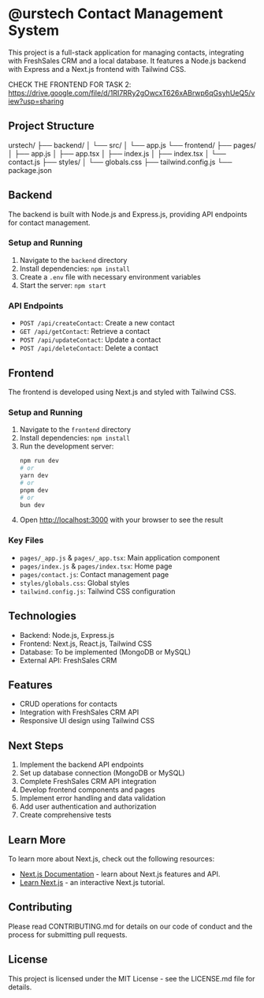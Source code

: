 # @urstech Contact Management System

This project is a full-stack application for managing contacts, integrating with FreshSales CRM and a local database. It features a Node.js backend with Express and a Next.js frontend with Tailwind CSS.

CHECK THE FRONTEND FOR TASK 2: https://drive.google.com/file/d/1RI7RRy2gOwcxT626xABrwp6qGsyhUeQ5/view?usp=sharing

## Project Structure

urstech/
├── backend/
│ └── src/
│ └── app.js
└── frontend/
├── pages/
│ ├── app.js
│ ├── app.tsx
│ ├── index.js
│ ├── index.tsx
│ └── contact.js
├── styles/
│ └── globals.css
├── tailwind.config.js
└── package.json


## Backend

The backend is built with Node.js and Express.js, providing API endpoints for contact management.

### Setup and Running

1. Navigate to the `backend` directory
2. Install dependencies: `npm install`
3. Create a `.env` file with necessary environment variables
4. Start the server: `npm start`

### API Endpoints

- `POST /api/createContact`: Create a new contact
- `GET /api/getContact`: Retrieve a contact
- `POST /api/updateContact`: Update a contact
- `POST /api/deleteContact`: Delete a contact

## Frontend

The frontend is developed using Next.js and styled with Tailwind CSS.

### Setup and Running

1. Navigate to the `frontend` directory
2. Install dependencies: `npm install`
3. Run the development server:
   ```bash
   npm run dev
   # or
   yarn dev
   # or
   pnpm dev
   # or
   bun dev
   ```
4. Open [http://localhost:3000](http://localhost:3000) with your browser to see the result

### Key Files

- `pages/_app.js` & `pages/_app.tsx`: Main application component
- `pages/index.js` & `pages/index.tsx`: Home page
- `pages/contact.js`: Contact management page
- `styles/globals.css`: Global styles
- `tailwind.config.js`: Tailwind CSS configuration

## Technologies

- Backend: Node.js, Express.js
- Frontend: Next.js, React.js, Tailwind CSS
- Database: To be implemented (MongoDB or MySQL)
- External API: FreshSales CRM

## Features

- CRUD operations for contacts
- Integration with FreshSales CRM API
- Responsive UI design using Tailwind CSS

## Next Steps

1. Implement the backend API endpoints
2. Set up database connection (MongoDB or MySQL)
3. Complete FreshSales CRM API integration
4. Develop frontend components and pages
5. Implement error handling and data validation
6. Add user authentication and authorization
7. Create comprehensive tests

## Learn More

To learn more about Next.js, check out the following resources:

- [Next.js Documentation](https://nextjs.org/docs) - learn about Next.js features and API.
- [Learn Next.js](https://nextjs.org/learn) - an interactive Next.js tutorial.

## Contributing

Please read CONTRIBUTING.md for details on our code of conduct and the process for submitting pull requests.

## License

This project is licensed under the MIT License - see the LICENSE.md file for details.
